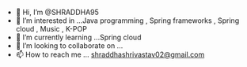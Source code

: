 - 👋 Hi, I’m @SHRADDHA95
- 👀 I’m interested in ...Java programming , Spring frameworks , Spring cloud , Music , K-POP
- 🌱 I’m currently learning ...Spring cloud
- 💞️ I’m looking to collaborate on ...
- 📫 How to reach me ... shraddhashrivastav02@gmail.com

<!---
SHRADDHA95/SHRADDHA95 is a ✨ special ✨ repository because its `README.md` (this file) appears on your GitHub profile.
You can click the Preview link to take a look at your changes.
--->
